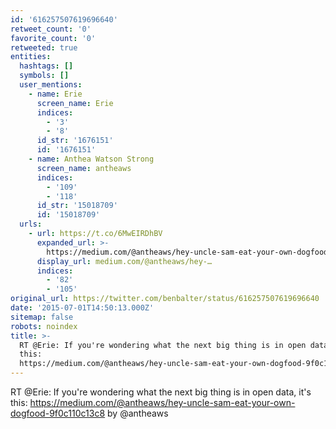 ```yaml
---
id: '616257507619696640'
retweet_count: '0'
favorite_count: '0'
retweeted: true
entities:
  hashtags: []
  symbols: []
  user_mentions:
    - name: Erie
      screen_name: Erie
      indices:
        - '3'
        - '8'
      id_str: '1676151'
      id: '1676151'
    - name: Anthea Watson Strong
      screen_name: antheaws
      indices:
        - '109'
        - '118'
      id_str: '15018709'
      id: '15018709'
  urls:
    - url: https://t.co/6MwEIRDhBV
      expanded_url: >-
        https://medium.com/@antheaws/hey-uncle-sam-eat-your-own-dogfood-9f0c110c13c8
      display_url: medium.com/@antheaws/hey-…
      indices:
        - '82'
        - '105'
original_url: https://twitter.com/benbalter/status/616257507619696640
date: '2015-07-01T14:50:13.000Z'
sitemap: false
robots: noindex
title: >-
  RT @Erie: If you're wondering what the next big thing is in open data, it's
  this:
  https://medium.com/@antheaws/hey-uncle-sam-eat-your-own-dogfood-9f0c110c13c8…
---
```


RT @Erie: If you're wondering what the next big thing is in open data, it's this: https://medium.com/@antheaws/hey-uncle-sam-eat-your-own-dogfood-9f0c110c13c8 by @antheaws